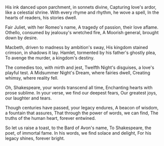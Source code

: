 His ink danced upon parchment, in sonnets divine,
Capturing love's ardor, like a celestial shrine.
With every rhyme and rhythm, he wove a spell,
In the hearts of readers, his stories dwell.

Fair Juliet, with her Romeo's name,
A tragedy of passion, their love aflame.
Othello, consumed by jealousy's wretched fire,
A Moorish general, brought down by desire.

Macbeth, driven to madness by ambition's sway,
His kingdom stained crimson, in shadows it lay.
Hamlet, tormented by his father's ghostly plea,
To avenge the murder, a kingdom's destiny.

The comedies too, with mirth and jest,
Twelfth Night's disguises, a love's playful test.
A Midsummer Night's Dream, where fairies dwell,
Creating whimsy, where reality fell.

Oh, Shakespeare, your words transcend all time,
Enchanting hearts with prose sublime.
In your verse, we find our deepest fears,
Our greatest joys, our laughter and tears.

Though centuries have passed, your legacy endures,
A beacon of wisdom, a fountain that assures,
That through the power of words, we can find,
The truths of the human heart, forever entwined.

So let us raise a toast, to the Bard of Avon's name,
To Shakespeare, the poet, of immortal fame.
In his words, we find solace and delight,
For his legacy shines, forever bright.
